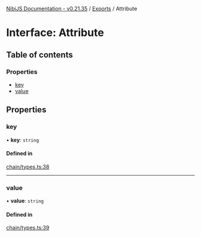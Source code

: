[NibiJS Documentation - v0.21.35](../intro.md) / [Exports](../modules.md) / Attribute

# Interface: Attribute

## Table of contents

### Properties

- [key](Attribute.md#key)
- [value](Attribute.md#value)

## Properties

### key

• **key**: `string`

#### Defined in

[chain/types.ts:38](https://github.com/NibiruChain/ts-sdk/blob/1da2942/packages/nibijs/src/chain/types.ts#L38)

---

### value

• **value**: `string`

#### Defined in

[chain/types.ts:39](https://github.com/NibiruChain/ts-sdk/blob/1da2942/packages/nibijs/src/chain/types.ts#L39)
